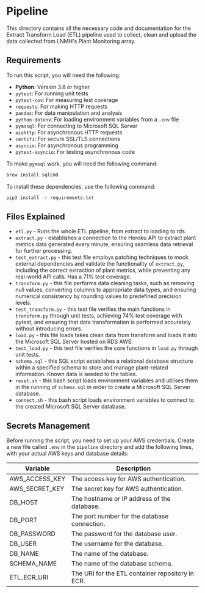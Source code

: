 # Pipeline

This directory contains all the necessary code and documentation for the Extract Transform Load (ETL) pipeline used to collect, clean and upload the data collected from LNMH's Plant Monitoring array.

## Requirements

To run this script, you will need the following:

- **Python**: Version 3.8 or higher
- `pytest`: For running unit tests
- `pytest-cov`: For measuring test coverage
- `requests`: For making HTTP requests
- `pandas`: For data manipulation and analysis
- `python-dotenv`: For loading environment variables from a `.env` file
- `pymssql`: For connecting to Microsoft SQL Server
- `aiohttp`: For asynchronous HTTP requests
- `certifi`: For secure SSL/TLS connections
- `asyncio`: For asynchronous programming
- `pytest-asyncio`: For testing asynchronous code

To make `pymsql` work, you will need the following command:

```zsh
brew install sqlcmd
```

To install these dependencies, use the following command:

```zsh
pip3 install -r requirements.txt
```



## Files Explained
- `etl.py` - Runs the whole ETL pipeline, from extract to loading to rds.
- `extract.py` - establishes a connection to the Heroku API to extract plant metrics data generated every minute, ensuring seamless data retrieval for further processing.
- `test_extract.py` - this test file employs patching techniques to mock external dependencies and validate the functionality of `extract.py`, including the correct extraction of plant metrics, while preventing any real-world API calls. Has a 71% test coverage.
- `transform.py` - this file performs data cleaning tasks, such as removing null values, converting columns to appropriate data types, and ensuring numerical consistency by rounding values to predefined precision levels.
- `test_transform.py` - this test file verifies the main functions in `transform.py` through unit tests, achieving 74% test coverage with pytest, and ensuring that data transformation is performed accurately without introducing errors.
- `load.py` - this file loads takes clean data from transform and loads it into the Microsoft SQL Server hosted on RDS AWS.
- `test_load.py` - this test file verifies the core functions in `load.py` through unit tests.
- `schema.sql` - this SQL script establishes a relational database structure within a specified schema to store and manage plant-related information. Known data is seeded to the tables.
- `reset.sh` - this bash script loads environment variables and utilises them in the running of `schema.sql` in order to create a Microsoft SQL Server database.
- `connect.sh` - this bash script loads environment variables to connect to the created Microsoft SQL Server database.

## Secrets Management
Before running the script, you need to set up your AWS credentials. Create a new file called `.env` in the `pipeline` directory and add the following lines, with your actual AWS keys and database details:

| Variable         | Description                                      |
|------------------|--------------------------------------------------|
| AWS_ACCESS_KEY   | The access key for AWS authentication.           |
| AWS_SECRET_KEY   | The secret key for AWS authentication.           |
| DB_HOST          | The hostname or IP address of the database.      |
| DB_PORT          | The port number for the database connection.     |
| DB_PASSWORD      | The password for the database user.              |
| DB_USER          | The username for the database.                   |
| DB_NAME          | The name of the database.                        |
| SCHEMA_NAME      | The name of the database schema.                 |
| ETL_ECR_URI      | The URI for the ETL container repository in ECR. |
